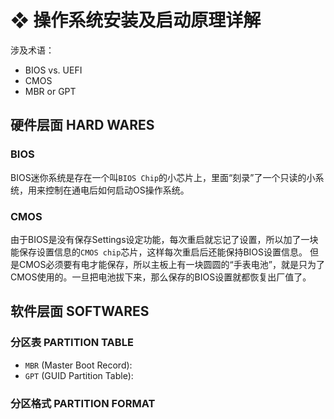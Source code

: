 # ❖ 操作系统安装及启动原理详解

涉及术语：
- BIOS vs. UEFI
- CMOS
- MBR or GPT

## 硬件层面 HARD WARES

### BIOS

BIOS迷你系统是存在一个叫`BIOS Chip`的小芯片上，里面“刻录”了一个只读的小系统，用来控制在通电后如何启动OS操作系统。


### CMOS

由于BIOS是没有保存Settings设定功能，每次重启就忘记了设置，所以加了一块能保存设置信息的`CMOS chip`芯片，这样每次重启后还能保持BIOS设置信息。
但是CMOS必须要有电才能保存，所以主板上有一块圆圆的“手表电池”，就是只为了CMOS使用的。一旦把电池拔下来，那么保存的BIOS设置就都恢复出厂值了。




## 软件层面 SOFTWARES

### 分区表 PARTITION TABLE

- `MBR` (Master Boot Record):
- `GPT` (GUID Partition Table): 

### 分区格式 PARTITION FORMAT
